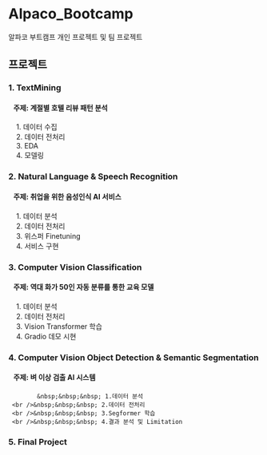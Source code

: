 # Alpaco_Bootcamp

알파코 부트캠프 개인 프로젝트 및 팀 프로젝트

## 프로젝트
### 1. TextMining
   #### &nbsp;&nbsp;&nbsp;주제: 계절별 호텔 리뷰 패턴 분석
   &nbsp;&nbsp;&nbsp; 1. 데이터 수집
   <br />&nbsp;&nbsp;&nbsp; 2. 데이터 전처리
   <br />&nbsp;&nbsp;&nbsp; 3. EDA
   <br />&nbsp;&nbsp;&nbsp; 4. 모델링

### 2. Natural Language & Speech Recognition
   #### &nbsp;&nbsp;&nbsp;주제: 취업을 위한 음성인식 AI 서비스
&nbsp;&nbsp;&nbsp; 1. 데이터 분석
<br />&nbsp;&nbsp;&nbsp; 2. 데이터 전처리
<br />&nbsp;&nbsp;&nbsp; 3. 위스퍼 Finetuning
<br />&nbsp;&nbsp;&nbsp; 4. 서비스 구현
### 3. Computer Vision Classification
   #### &nbsp;&nbsp;&nbsp;주제: 역대 화가 50인 자동 분류를 통한 교육 모델
   &nbsp;&nbsp;&nbsp; 1. 데이터 분석
  <br />&nbsp;&nbsp;&nbsp; 2. 데이터 전처리
  <br />&nbsp;&nbsp;&nbsp; 3. Vision Transformer 학습
  <br />&nbsp;&nbsp;&nbsp; 4. Gradio 데모 시현
     
### 4. Computer Vision Object Detection & Semantic Segmentation
   #### &nbsp;&nbsp;&nbsp;주제: 벼 이상 검출 AI 시스템
            &nbsp;&nbsp;&nbsp; 1.데이터 분석
     <br />&nbsp;&nbsp;&nbsp; 2.데이터 전처리
     <br />&nbsp;&nbsp;&nbsp; 3.Segformer 학습
     <br />&nbsp;&nbsp;&nbsp; 4.결과 분석 및 Limitation
   
### 5. Final Project
